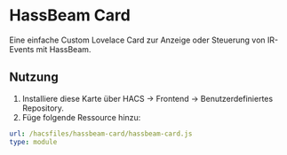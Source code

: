 # HassBeam Card

Eine einfache Custom Lovelace Card zur Anzeige oder Steuerung von IR-Events mit HassBeam.

## Nutzung

1. Installiere diese Karte über HACS → Frontend → Benutzerdefiniertes Repository.
2. Füge folgende Ressource hinzu:

```yaml
url: /hacsfiles/hassbeam-card/hassbeam-card.js
type: module

